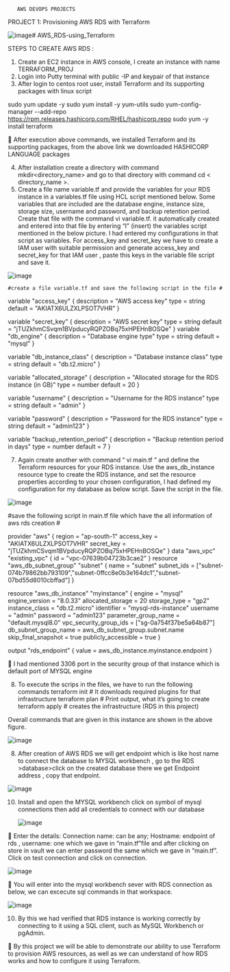        AWS DEVOPS PROJECTS
PROJECT 1: Provisioning AWS RDS with Terraform

![image](https://github.com/sainakka5/AWS_RDS-using_Terraform/assets/136338958/684cf93f-5915-420a-a52f-847732e578c8)# AWS_RDS-using_Terraform

STEPS TO CREATE AWS RDS :
1.	Create an EC2 instance in AWS console, I create an instance with name TERRAFORM_PROJ
2.	Login into Putty terminal with public -IP and keypair of that instance 
3.	After login to centos root user, install Terraform and its supporting packages with linux script

sudo yum update -y
sudo yum install -y yum-utils
sudo yum-config-manager --add-repo https://rpm.releases.hashicorp.com/RHEL/hashicorp.repo
sudo yum -y install terraform

	After execution above commands, we installed Terraform and its supporting packages, from the above link we downloaded HASHICORP LANGUAGE packages

4.	 After installation create a directory with command mkdir<directory_name> and go to that directory with command cd < directory_name >.
5.	Create a file name variable.tf and provide the variables for your RDS instance in a variables.tf file using HCL script mentioned below. Some variables that are included are the database engine, instance size, storage size, username and password, and backup retention period. Create that file with the command vi variable.tf. it automatically created and entered into that file by entering “I” (insert) the variables script mentioned in the below picture. I had entered my configurations in that script as variables. For access_key and secret_key we have to create a IAM user with suitable permission and generate access_key and secret_key for that IAM user , paste this keys in the variable file script and save it.
   
   ![image](https://github.com/sainakka5/AWS_RDS-using_Terraform/assets/136338958/62c1e220-a283-4daa-b5db-7d0f88d6feb5)

   
    #create a file variable.tf and save the following script in the file #

variable "access_key" {
  description = "AWS access key"
  type        = string
  default     = "AKIATX6ULZXLPSOT7VHR"
}

variable "secret_key" {
  description = "AWS secret key"
  type        = string
  default     = "jTUZkhmCSvqm1BVpducyRQPZOBq75xHPEHnBOSQe"
}
variable "db_engine" {
  description = "Database engine type"
  type        = string
  default     = "mysql"
}

variable "db_instance_class" {
  description = "Database instance class"
  type        = string
  default     = "db.t2.micro"
}

variable "allocated_storage" {
  description = "Allocated storage for the RDS instance (in GB)"
  type        = number
  default     = 20
}

variable "username" {
  description = "Username for the RDS instance"
  type        = string
  default     = "admin"
}

variable "password" {
  description = "Password for the RDS instance"
  type        = string
  default     = "admin123"
}

variable "backup_retention_period" {
  description = "Backup retention period in days"
  type        = number
  default     = 7
}

7.	Again create another with command “ vi main.tf ” and define the Terraform resources for your RDS instance. Use the aws_db_instance resource type to create the RDS instance, and set the resource properties according to your chosen configuration, I had defined my configuration for my database as below script. Save the script in the file.

   ![image](https://github.com/sainakka5/AWS_RDS-using_Terraform/assets/136338958/5515e98c-4ae1-47a0-ba3c-2eb781c9abcb)


 #save the following script in main.tf file which have the all information of aws rds creation #

provider "aws" {
  region = "ap-south-1"
  access_key = "AKIATX6ULZXLPSOT7VHR"
  secret_key = "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"
}
data "aws_vpc" "existing_vpc" {
  id = "vpc-07639b04723b3cae2"
}
resource "aws_db_subnet_group" "subnet" {
  name       = "subnet"
  subnet_ids = ["subnet-074b79862bb793109","subnet-0ffcc8e0b3e164dc1","subnet-07bd55d8010cbffad"]
}

resource "aws_db_instance" "myinstance" {
  engine              = "mysql"
  engine_version      = "8.0.33"
  allocated_storage   = 20
  storage_type        = "gp2"
  instance_class      = "db.t2.micro"
  identifier          = "mysql-rds-instance"
  username            = "admin"
  password            = "admin123"
  parameter_group_name = "default.mysql8.0"
  vpc_security_group_ids = ["sg-0a754f37be5a64b87"]
  db_subnet_group_name   = aws_db_subnet_group.subnet.name
  skip_final_snapshot    = true
  publicly_accessible    = true
}

output "rds_endpoint" {
  value = aws_db_instance.myinstance.endpoint
}
                                                   

	I had mentioned 3306 port in the security group of that instance which is default port of MYSQL engine

8.	To execute the scrips in the files, we have to run the following commands 
      terraform init       # It downloads required plugins for that infrastructure 
      terraform plan     #  Print output, what it’s going to create
       terraform apply   #   creates the infrastructure (RDS in this project)

Overall commands that are given in this instance are shown in the above figure.

 ![image](https://github.com/sainakka5/AWS_RDS-using_Terraform/assets/136338958/c08f48d4-a6eb-4ada-b6e9-1784fe173e03)

                             
8.	After creation of AWS RDS we will get endpoint which is like host name to connect the database to  MYSQL workbench , go to the RDS >database>click on the created database  there we get Endpoint address , copy that endpoint.

   ![image](https://github.com/sainakka5/AWS_RDS-using_Terraform/assets/136338958/cff3037d-be9f-4d92-b075-757f744209db)

           
10.	Install and open the MYSQL workbench click on    symbol of mysql connections then add all credentials to connect with our database

    ![image](https://github.com/sainakka5/AWS_RDS-using_Terraform/assets/136338958/c4725e5d-b292-49fb-9db0-4839339ad86c)

                                    
	Enter the details: Connection name: can be any; Hostname: endpoint of rds , username: one which we gave in “main.tf”file and after clicking on store in vault we can enter password the same which we gave in “main.tf”. Click on test connection and click on connection.

 ![image](https://github.com/sainakka5/AWS_RDS-using_Terraform/assets/136338958/300bb610-bdd5-4c3a-b06e-a4d36b4c6a60)


	You will enter into the mysql workbench sever with RDS connection as below, we can excecute sql commands in that workspace.

![image](https://github.com/sainakka5/AWS_RDS-using_Terraform/assets/136338958/0ff40e7e-8982-462b-87c5-462fbe558a63)


 
10.	 By this we had verified that RDS instance is working correctly by connecting to it using a SQL client, such as MySQL Workbench or pgAdmin.

	By this project we will be able to demonstrate our ability to use Terraform to provision AWS resources, as well as we can understand of how RDS works and how to configure it using Terraform.
